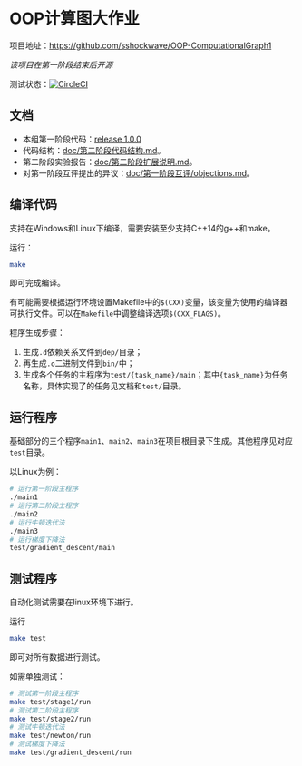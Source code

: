 # OOP计算图大作业

项目地址：https://github.com/sshockwave/OOP-ComputationalGraph1

_该项目在第一阶段结束后开源_

测试状态：[![CircleCI](https://circleci.com/gh/sshockwave/OOP-ComputationalGraph1/tree/master.svg?style=svg)](https://circleci.com/gh/sshockwave/OOP-ComputationalGraph1/tree/master)

## 文档

* 本组第一阶段代码：[release 1.0.0](https://github.com/sshockwave/OOP-ComputationalGraph1/tree/1.0.0)
* 代码结构：[doc/第二阶段代码结构.md](doc/第二阶段代码结构.md)。
* 第二阶段实验报告：[doc/第二阶段扩展说明.md](doc/第二阶段扩展说明.md)。
* 对第一阶段互评提出的异议：[doc/第一阶段互评/objections.md](doc/第一阶段互评/objections.md)。

## 编译代码

支持在Windows和Linux下编译，需要安装至少支持C++14的g++和make。

运行：
```bash
make
```
即可完成编译。

有可能需要根据运行环境设置Makefile中的`$(CXX)`变量，该变量为使用的编译器可执行文件。可以在`Makefile`中调整编译选项`$(CXX_FLAGS)`。

程序生成步骤：
1. 生成`.d`依赖关系文件到`dep/`目录；
2. 再生成`.o`二进制文件到`bin/`中；
3. 生成各个任务的主程序为`test/{task_name}/main`；其中`{task_name}`为任务名称，具体实现了的任务见文档和`test/`目录。

## 运行程序

基础部分的三个程序`main1`、`main2`、`main3`在项目根目录下生成。其他程序见对应`test`目录。

以Linux为例：
```bash
# 运行第一阶段主程序
./main1
# 运行第二阶段主程序
./main2
# 运行牛顿迭代法
./main3
# 运行梯度下降法
test/gradient_descent/main
```

## 测试程序

自动化测试需要在linux环境下进行。

运行
```bash
make test
```
即可对所有数据进行测试。

如需单独测试：
```bash
# 测试第一阶段主程序
make test/stage1/run
# 测试第二阶段主程序
make test/stage2/run
# 测试牛顿迭代法
make test/newton/run
# 测试梯度下降法
make test/gradient_descent/run
```
